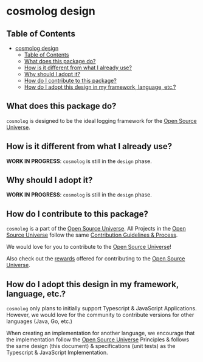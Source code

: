 # cosmolog design

## Table of Contents

- [cosmolog design](#cosmolog-design)
  - [Table of Contents](#table-of-contents)
  - [What does this package do?](#what-does-this-package-do)
  - [How is it different from what I already use?](#how-is-it-different-from-what-i-already-use)
  - [Why should I adopt it?](#why-should-i-adopt-it)
  - [How do I contribute to this package?](#how-do-i-contribute-to-this-package)
  - [How do I adopt this design in my framework, language, etc.?](#how-do-i-adopt-this-design-in-my-framework-language-etc)

## What does this package do?

`cosmolog` is designed to be the ideal logging framework for the [Open Source Universe](https://github.com/intellibus/approach).

## How is it different from what I already use?

**WORK IN PROGRESS**: `cosmolog` is still in the `design` phase.

## Why should I adopt it?

**WORK IN PROGRESS**: `cosmolog` is still in the `design` phase.

## How do I contribute to this package?

`cosmolog` is a part of the [Open Source Universe](https://github.com/intellibus/approach). All Projects in the [Open Source Universe](https://github.com/intellibus/approach) follow the same [Contribution Guidelines & Process](https://github.com/intellibus/approach).

We would love for you to contribute to the [Open Source Universe](https://github.com/intellibus/approach)!

Also check out the [rewards](https://github.com/intellibus/approach/blob/main/REWARDS.md) offered for contributing to the [Open Source Universe](https://github.com/intellibus/approach).

## How do I adopt this design in my framework, language, etc.?

`cosmolog` only plans to initially support Typescript & JavaScript Applications. However, we would love for the community to contribute versions for other languages (Java, Go, etc.)

When creating an implementation for another language, we encourage that the implementation follow the [Open Source Universe](https://github.com/intellibus/approach) Principles & follows the same design (this document) & specifications (unit tests) as the Typescript & JavaScript Implementation.
